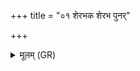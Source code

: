 +++
title = "०१ शेरभक शेरभ पुनर्"

+++
<details><summary>मूलम् (GR)</summary>

शेरभक शेरभ ।  
पुनर् वो यन्तु यातवः  
पुनर् जूतिः किमीदिनः ।  
यस्य स्थ तम् अत्त  
यो वः प्राहैत् तम् अत्त  
स्वा मांसान्य् अत्त ॥
</details>
